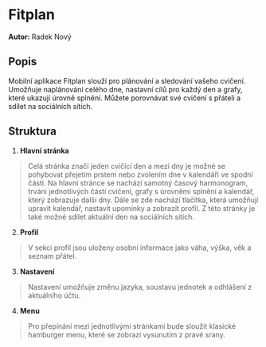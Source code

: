 # Fitplan
**Autor:** Radek Nový
## Popis
Mobilní aplikace Fitplan slouží pro plánování a sledování vašeho cvičení. Umožňuje naplánování celého dne, nastavní cílů pro každý den a grafy, které ukazují úrovně splnění. Můžete porovnávat své cvičení s přáteli a sdílet na sociálních sítích. 
## Struktura
1. **Hlavní stránka**
> Celá stránka značí jeden cvičící den a mezi dny je možné se pohybovat přejetím prstem nebo zvolením dne v kalendáři ve spodní části. Na hlavní stránce se nachází samotný časový harmonogram, trvání jednotlivých částí cvičení, grafy s úrovněmi splnění a kalendář, který zobrazuje další dny. Dále se zde nachází tlačítka, která umožňují upravit kalendář, nastavit upomínky a zobrazit profil. Z této stránky je také možné sdílet aktuální den na sociálních sítích.
2. **Profil**
> V sekci profil jsou uloženy osobní informace jako váha, výška, věk a seznam přátel.
3. **Nastavení**
> Nastavení umožňuje změnu jazyka, soustavu jednotek a odhlášení z aktuálního účtu.
4. **Menu**
> Pro přepínání mezi jednotlivými stránkami bude sloužit klasické hamburger menu, které se zobrazí vysunutím z pravé srany.
